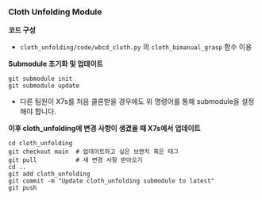 ### Cloth Unfolding Module 
**코드 구성**
- `cloth_unfolding/code/wbcd_cloth.py` 의 `cloth_bimanual_grasp` 함수 이용

**Submodule 초기화 및 업데이트**
```
git submodule init
git submodule update
```

- 다른 팀원이 X7s를 처음 클론받을 경우에도 위 명령어를 통해 submodule을 설정해야 합니다.

**이후 cloth_unfolding에 변경 사항이 생겼을 때 X7s에서 업데이트**

```
cd cloth_unfolding
git checkout main  # 업데이트하고 싶은 브랜치 혹은 태그
git pull           # 새 변경 사항 받아오기
cd ..
git add cloth_unfolding
git commit -m "Update cloth_unfolding submodule to latest"
git push
```

